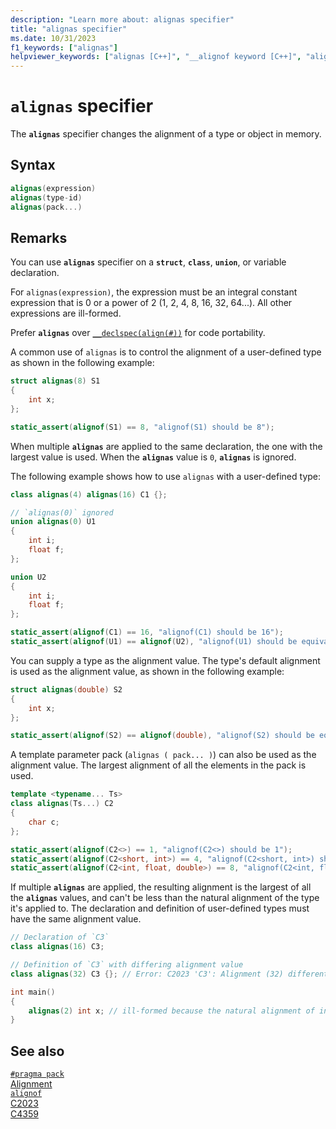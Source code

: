 ```yaml
---
description: "Learn more about: alignas specifier"
title: "alignas specifier"
ms.date: 10/31/2023
f1_keywords: ["alignas"]
helpviewer_keywords: ["alignas [C++]", "__alignof keyword [C++]", "alignof [C++]", "types [C++], alignment requirements"]
---
```

# `alignas` specifier

The **`alignas`** specifier changes the alignment of a type or object in memory.

## Syntax

```cpp
alignas(expression)
alignas(type-id)
alignas(pack...)
```

## Remarks

You can use **`alignas`** specifier on a **`struct`**, **`class`**, **`union`**, or variable declaration.

For `alignas(expression)`, the expression must be an integral constant expression that is 0 or a power of 2 (1, 2, 4, 8, 16, 32, 64...). All other expressions are ill-formed.

Prefer **`alignas`** over [`__declspec(align(#))`](align-cpp.md) for code portability.

A common use of `alignas` is to control the alignment of a user-defined type as shown in the following example:

```cpp
struct alignas(8) S1
{
    int x;
};

static_assert(alignof(S1) == 8, "alignof(S1) should be 8");
```

When multiple **`alignas`** are applied to the same declaration, the one with the largest value is used. When the **`alignas`** value is `0`, **`alignas`** is ignored.

The following example shows how to use `alignas` with a user-defined type:

```cpp
class alignas(4) alignas(16) C1 {};

// `alignas(0)` ignored
union alignas(0) U1
{
    int i;
    float f;
};

union U2
{
    int i;
    float f;
};

static_assert(alignof(C1) == 16, "alignof(C1) should be 16");
static_assert(alignof(U1) == alignof(U2), "alignof(U1) should be equivalent to alignof(U2)");
```

You can supply a type as the alignment value. The type's default alignment is used as the alignment value, as shown in the following example:

```cpp
struct alignas(double) S2
{
    int x;
};

static_assert(alignof(S2) == alignof(double), "alignof(S2) should be equivalent to alignof(double)");
```

A template parameter pack (`alignas ( pack... )`) can also be used as the alignment value. The largest alignment of all the elements in the pack is used.

```cpp
template <typename... Ts>
class alignas(Ts...) C2
{
    char c;
};

static_assert(alignof(C2<>) == 1, "alignof(C2<>) should be 1");
static_assert(alignof(C2<short, int>) == 4, "alignof(C2<short, int>) should be 4");
static_assert(alignof(C2<int, float, double>) == 8, "alignof(C2<int, float, double>) should be 8");
```

If multiple **`alignas`** are applied, the resulting alignment is the largest of all the **`alignas`** values, and can't be less than the natural alignment of the type it's applied to.
The declaration and definition of user-defined types must have the same alignment value.

```cpp
// Declaration of `C3`
class alignas(16) C3;

// Definition of `C3` with differing alignment value
class alignas(32) C3 {}; // Error: C2023 'C3': Alignment (32) different from prior declaration (16)

int main()
{
    alignas(2) int x; // ill-formed because the natural alignment of int is 4
}
```

## See also

[`#pragma pack`](../preprocessor/pack.md)\
[Alignment](../cpp/alignment-cpp-declarations.md)\
[`alignof`](alignof-operator.md)\
[C2023](../error-messages/compiler-errors-1/compiler-error-c2023.md)\
[C4359](../error-messages/compiler-warnings/compiler-warning-level-3-c4359.md)
